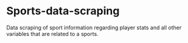 # Sports-data-scraping
Data scraping of sport information regarding player stats and all other variables that are related to a sports.
